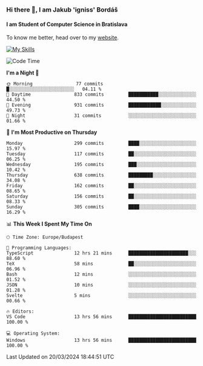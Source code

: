 ### Hi there 👋, I am Jakub 'igniss' Bordáš

#### I am Student of Computer Science in Bratislava
To know me better, head over to my [website](https://bordas.sk).

[![My Skills](https://skillicons.dev/icons?i=js,html,css,figma,svelte,java,kotlin,python,postgresql,typescript,nest,nodejs)](https://bordas.sk)


<!--START_SECTION:waka-->
![Code Time](http://img.shields.io/badge/Code%20Time-1%2C440%20hrs%2055%20mins-blue)

**I'm a Night 🦉** 

```text
🌞 Morning                77 commits          █░░░░░░░░░░░░░░░░░░░░░░░░   04.11 % 
🌆 Daytime                833 commits         ███████████░░░░░░░░░░░░░░   44.50 % 
🌃 Evening                931 commits         ████████████░░░░░░░░░░░░░   49.73 % 
🌙 Night                  31 commits          ░░░░░░░░░░░░░░░░░░░░░░░░░   01.66 % 
```
📅 **I'm Most Productive on Thursday** 

```text
Monday                   299 commits         ████░░░░░░░░░░░░░░░░░░░░░   15.97 % 
Tuesday                  117 commits         ██░░░░░░░░░░░░░░░░░░░░░░░   06.25 % 
Wednesday                195 commits         ███░░░░░░░░░░░░░░░░░░░░░░   10.42 % 
Thursday                 638 commits         █████████░░░░░░░░░░░░░░░░   34.08 % 
Friday                   162 commits         ██░░░░░░░░░░░░░░░░░░░░░░░   08.65 % 
Saturday                 156 commits         ██░░░░░░░░░░░░░░░░░░░░░░░   08.33 % 
Sunday                   305 commits         ████░░░░░░░░░░░░░░░░░░░░░   16.29 % 
```


📊 **This Week I Spent My Time On** 

```text
🕑︎ Time Zone: Europe/Budapest

💬 Programming Languages: 
TypeScript               12 hrs 21 mins      ██████████████████████░░░   88.60 % 
TeX                      58 mins             ██░░░░░░░░░░░░░░░░░░░░░░░   06.96 % 
Bash                     12 mins             ░░░░░░░░░░░░░░░░░░░░░░░░░   01.52 % 
JSON                     10 mins             ░░░░░░░░░░░░░░░░░░░░░░░░░   01.28 % 
Svelte                   5 mins              ░░░░░░░░░░░░░░░░░░░░░░░░░   00.66 % 

🔥 Editors: 
VS Code                  13 hrs 56 mins      █████████████████████████   100.00 % 

💻 Operating System: 
Windows                  13 hrs 56 mins      █████████████████████████   100.00 % 
```


 Last Updated on 20/03/2024 18:44:51 UTC
<!--END_SECTION:waka-->
